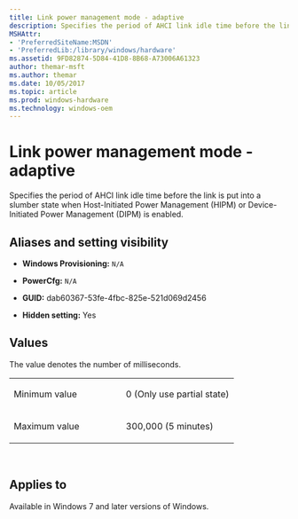 ```yaml
---
title: Link power management mode - adaptive
description: Specifies the period of AHCI link idle time before the link is put into a slumber state when Host-Initiated Power Management (HIPM) or Device-Initiated Power Management (DIPM) is enabled.
MSHAttr:
- 'PreferredSiteName:MSDN'
- 'PreferredLib:/library/windows/hardware'
ms.assetid: 9FD82874-5D84-41D8-8B68-A73006A61323
author: themar-msft
ms.author: themar
ms.date: 10/05/2017
ms.topic: article
ms.prod: windows-hardware
ms.technology: windows-oem
---
```


# <span id="p_customize_converged.disk_settings_link_power_management_mode_-_adaptive"></span>Link power management mode - adaptive


Specifies the period of AHCI link idle time before the link is put into a slumber state when Host-Initiated Power Management (HIPM) or Device-Initiated Power Management (DIPM) is enabled.

## <span id="Aliases_and_setting_visibility"></span><span id="aliases_and_setting_visibility"></span><span id="ALIASES_AND_SETTING_VISIBILITY"></span>Aliases and setting visibility


-   **Windows Provisioning:** `N/A             `

-   **PowerCfg:** `N/A               `

-   **GUID:** dab60367-53fe-4fbc-825e-521d069d2456

-   **Hidden setting:** Yes

## <span id="Values"></span><span id="values"></span><span id="VALUES"></span>Values


The value denotes the number of milliseconds.

<table>
<colgroup>
<col width="50%" />
<col width="50%" />
</colgroup>
<tbody>
<tr class="odd">
<td><p>Minimum value</p></td>
<td><p>0 (Only use partial state)</p></td>
</tr>
<tr class="even">
<td><p>Maximum value</p></td>
<td><p>300,000 (5 minutes)</p></td>
</tr>
</tbody>
</table>

 

## <span id="Applies_to"></span><span id="applies_to"></span><span id="APPLIES_TO"></span>Applies to


Available in Windows 7 and later versions of Windows.

